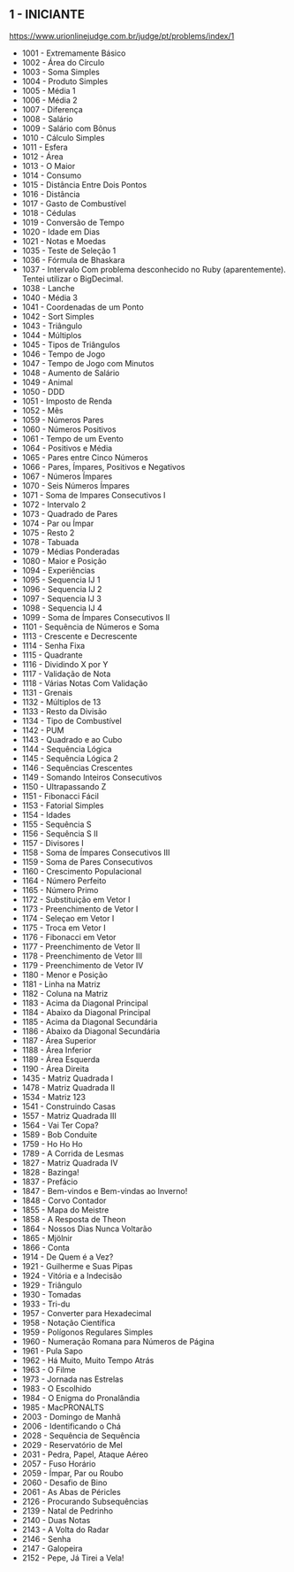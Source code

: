 ## 1 - INICIANTE

https://www.urionlinejudge.com.br/judge/pt/problems/index/1

- 1001 - Extremamente Básico
- 1002 - Área do Círculo
- 1003 - Soma Simples
- 1004 - Produto Simples
- 1005 - Média 1
- 1006 - Média 2
- 1007 - Diferença
- 1008 - Salário
- 1009 - Salário com Bônus
- 1010 - Cálculo Simples
- 1011 - Esfera
- 1012 - Área
- 1013 - O Maior
- 1014 - Consumo
- 1015 - Distância Entre Dois Pontos
- 1016 - Distância
- 1017 - Gasto de Combustível
- 1018 - Cédulas
- 1019 - Conversão de Tempo
- 1020 - Idade em Dias
- 1021 - Notas e Moedas
- 1035 - Teste de Seleção 1
- 1036 - Fórmula de Bhaskara
- 1037 - Intervalo
Com problema desconhecido no Ruby (aparentemente). Tentei utilizar o BigDecimal.
- 1038 - Lanche
- 1040 - Média 3
- 1041 - Coordenadas de um Ponto
- 1042 - Sort Simples
- 1043 - Triângulo
- 1044 - Múltiplos
- 1045 - Tipos de Triângulos
- 1046 - Tempo de Jogo
- 1047 - Tempo de Jogo com Minutos
- 1048 - Aumento de Salário
- 1049 - Animal
- 1050 - DDD
- 1051 - Imposto de Renda
- 1052 - Mês
- 1059 - Números Pares
- 1060 - Números Positivos
- 1061 - Tempo de um Evento
- 1064 - Positivos e Média
- 1065 - Pares entre Cinco Números
- 1066 - Pares, Ímpares, Positivos e Negativos
- 1067 - Números Ímpares
- 1070 - Seis Números Ímpares
- 1071 - Soma de Impares Consecutivos I
- 1072 - Intervalo 2
- 1073 - Quadrado de Pares
- 1074 - Par ou Ímpar
- 1075 - Resto 2
- 1078 - Tabuada
- 1079 - Médias Ponderadas
- 1080 - Maior e Posição
- 1094 - Experiências
- 1095 - Sequencia IJ 1
- 1096 - Sequencia IJ 2
- 1097 - Sequencia IJ 3
- 1098 - Sequencia IJ 4
- 1099 - Soma de Ímpares Consecutivos II
- 1101 - Sequência de Números e Soma
- 1113 - Crescente e Decrescente
- 1114 - Senha Fixa
- 1115 - Quadrante
- 1116 - Dividindo X por Y
- 1117 - Validação de Nota
- 1118 - Várias Notas Com Validação
- 1131 - Grenais
- 1132 - Múltiplos de 13
- 1133 - Resto da Divisão
- 1134 - Tipo de Combustível
- 1142 - PUM
- 1143 - Quadrado e ao Cubo
- 1144 - Sequência Lógica
- 1145 - Sequência Lógica 2
- 1146 - Sequências Crescentes
- 1149 - Somando Inteiros Consecutivos
- 1150 - Ultrapassando Z
- 1151 - Fibonacci Fácil
- 1153 - Fatorial Simples
- 1154 - Idades
- 1155 - Sequência S
- 1156 - Sequência S II
- 1157 - Divisores I
- 1158 - Soma de Ímpares Consecutivos III
- 1159 - Soma de Pares Consecutivos
- 1160 - Crescimento Populacional
- 1164 - Número Perfeito
- 1165 - Número Primo
- 1172 - Substituição em Vetor I
- 1173 - Preenchimento de Vetor I
- 1174 - Seleçao em Vetor I
- 1175 - Troca em Vetor I
- 1176 - Fibonacci em Vetor
- 1177 - Preenchimento de Vetor II
- 1178 - Preenchimento de Vetor III
- 1179 - Preenchimento de Vetor IV
- 1180 - Menor e Posição
- 1181 - Linha na Matriz
- 1182 - Coluna na Matriz
- 1183 - Acima da Diagonal Principal
- 1184 - Abaixo da Diagonal Principal
- 1185 - Acima da Diagonal Secundária
- 1186 - Abaixo da Diagonal Secundária
- 1187 - Área Superior
- 1188 - Área Inferior
- 1189 - Área Esquerda
- 1190 - Área Direita
- 1435 - Matriz Quadrada I
- 1478 - Matriz Quadrada II
- 1534 - Matriz 123
- 1541 - Construindo Casas
- 1557 - Matriz Quadrada III
- 1564 - Vai Ter Copa?
- 1589 - Bob Conduite
- 1759 - Ho Ho Ho
- 1789 - A Corrida de Lesmas
- 1827 - Matriz Quadrada IV
- 1828 - Bazinga!
- 1837 - Prefácio
- 1847 - Bem-vindos e Bem-vindas ao Inverno!
- 1848 - Corvo Contador
- 1855 - Mapa do Meistre
- 1858 - A Resposta de Theon
- 1864 - Nossos Dias Nunca Voltarão
- 1865 - Mjölnir
- 1866 - Conta
- 1914 - De Quem é a Vez?
- 1921 - Guilherme e Suas Pipas
- 1924 - Vitória e a Indecisão
- 1929 - Triângulo
- 1930 - Tomadas
- 1933 - Tri-du
- 1957 - Converter para Hexadecimal
- 1958 - Notação Científica
- 1959 - Polígonos Regulares Simples
- 1960 - Numeração Romana para Números de Página
- 1961 - Pula Sapo
- 1962 - Há Muito, Muito Tempo Atrás
- 1963 - O Filme
- 1973 - Jornada nas Estrelas
- 1983 - O Escolhido
- 1984 - O Enigma do Pronalândia
- 1985 - MacPRONALTS
- 2003 - Domingo de Manhã
- 2006 - Identificando o Chá
- 2028 - Sequência de Sequência
- 2029 - Reservatório de Mel
- 2031 - Pedra, Papel, Ataque Aéreo
- 2057 - Fuso Horário
- 2059 - Ímpar, Par ou Roubo
- 2060 - Desafio de Bino
- 2061 - As Abas de Péricles
- 2126 - Procurando Subsequências
- 2139 - Natal de Pedrinho
- 2140 - Duas Notas
- 2143 - A Volta do Radar
- 2146 - Senha
- 2147 - Galopeira
- 2152 - Pepe, Já Tirei a Vela!